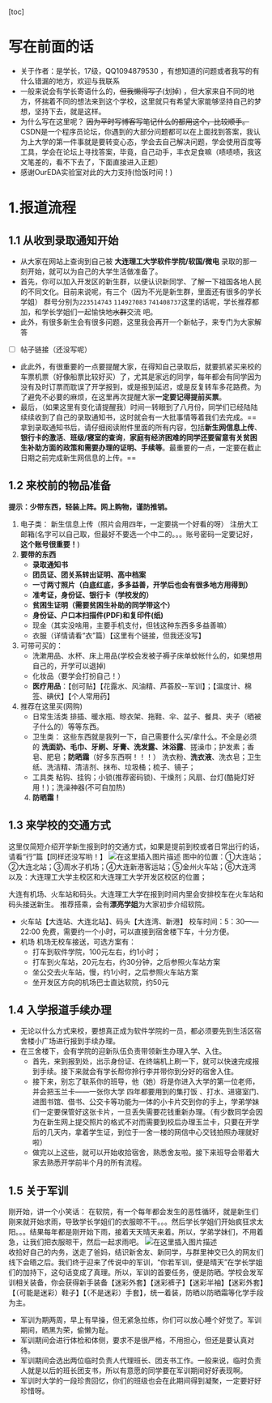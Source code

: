 [toc]
# 写在前面的话
 - 关于作者：是学长，17级，QQ1094879530 ，有想知道的问题或者我写的有什么错漏的地方，欢迎与我联系
  - 一般来说会有学长寄语什么的，~~但我懒得写了~~(划掉) ，但大家来自不同的地方，怀揣着不同的想法来到这个学校，这里就只有希望大家能够坚持自己的梦想，坚持下去，就是这样。
  - 为什么写在这里呢？
  	~~因为平时写博客写笔记什么的都用这个，比较顺手。~~ CSDN是一个程序员论坛，你遇到的大部分问题都可以在上面找到答案，我认为上大学的第一件事就是要转变心态，学会去自己解决问题，学会使用百度等工具，学会在论坛上寻找答案，毕竟，自己动手，丰衣足食嘛（啧啧啧，我这文笔差的，看不下去了，下面直接进入正题）
  - 感谢OurEDA实验室对此的大力支持(恰饭时间！)
# 1.报道流程
## 1.1  从收到录取通知开始
   - 从大家在网站上查询到自己被 **大连理工大学软件学院/软国/微电** 录取的那一刻开始，就可以为自己的大学生活做准备了。
   - 首先，你可以加入开发区的新生群，以便认识新同学、了解一下祖国各地人民的不同文化。目前来说呢，有三个（因为不光是新生群，里面还有很多的学长学姐） 群号分别为`223514743` `114927083` `741408737`这里的话呢，学长推荐都加，和学长学姐们一起愉快地~~水群~~交流 吧。
- 此外，有很多新生会有很多问题，这里我会再开一个新帖子，来专门为大家解答
- [ ]  帖子链接（还没写呢）
- 此此外，有很重要的一点要提醒大家，在得知自己录取后，就要抓紧买来校的车票机票（好像船票比较好买）了，尤其是家远的同学，每年都会有同学因为没有及时订票而耽误了开学报到，或是报到延迟，或是反复转车多花路费。为了避免不必要的麻烦，在这里再次提醒大家**一定要记得提前买票**。
- 最后，（如果这里有变化请提醒我）时间一转眼到了八月份，同学们已经陆陆续续收到了自己的录取通知书，这时就会有一大批事情等着我们去完成。==拿到录取通知书后，请仔细阅读附件里面的所有内容，包括**新生网信息上传**、**银行卡的激活**、**班级/寝室的查询**，**家庭有经济困难的同学还要留意有关贫困生补助方面的政策和需要办理的证明、手续等**。最重要的一点，一定要在截止日期之前完成新生网信息的上传。==
## 1.2  来校前的物品准备
**提示：少带东西，轻装上阵。网上购物，谨防推销。**

1. 电子类：
	新生信息上传（照片会用四年，一定要挑一个好看的呀）
	注册大工邮箱(名字可以自己取，但最好不要选一个中二的。。。账号密码一定要记好，**这个账号很重要！**)
2. **要带的东西**
	- **录取通知书**
	- **团员证、团关系转出证明、高中档案**
	- **一寸两寸照片（白底红底，多多益善，开学后也会有很多地方用得到）**
	- **准考证，身份证、银行卡（学校发的）**
	- **贫困生证明（需要贫困生补助的同学带这个）**
	- **身份证、户口本扫描件(PDF)和复印件(纸)**
	- 现金（其实没啥用，主要手机支付，但钱这种东西多多益善嘛）
	- 衣服（详情请看“衣”篇）【这里有个链接，但我还没写】
3. 可带可买的：
	- 洗漱用品、水杯、床上用品(学校会发被子褥子床单蚊帐什么的，如果想用自己的，开学可以退掉)
	- 化妆品（要学会打扮自己！）
	- **医疗用品**：【创可贴】【花露水、风油精、芦荟胶--军训】；【温度计、棉签、碘伏】【个人常用药】
5. 推荐在这里买(网购)
	- 日常生活类
		排插、暖水瓶、晾衣架、拖鞋、伞、盆子、餐具、夹子（晒被子什么的）等等东西。
	- 卫生类：
		这些东西就是我列一下，自己需要什么买/拿什么。不全是必须的
		**洗面奶、毛巾、牙刷、牙膏、洗发露、沐浴露**、搓澡巾；护发素；香皂、肥皂；**防晒霜**（好多东西啊！！！）
		洗衣粉、**洗衣液**、洗衣皂；卫生纸、洗洁精、清洁剂、抹布、垃圾桶；梳子、镜子；
	- 工具类
		粘钩、挂钩；小锁(推荐密码锁)、干燥剂；风扇、台灯(酷毙灯好用！)；洗澡神器(不可自加热)
	4. **防晒霜！** 
## 1.3 来学校的交通方式
这里仅简短介绍开学新生报到时的交通方式，如果是提前到校或者日常出行的话，请看“行”篇【同样还没写哟！】
![在这里插入图片描述](https://img-blog.csdnimg.cn/20190724200751591.png?x-oss-process=image/watermark,type_ZmFuZ3poZW5naGVpdGk,shadow_10,text_aHR0cHM6Ly9ibG9nLmNzZG4ubmV0L3FxXzI4MDc4MTkz,size_16,color_FFFFFF,t_70)
图中的位置：①大连站；②大连北站；③周水子机场；④大连新港客运站；⑤金州火车站；⑥大连湾
以及：大连理工大学主校区和大连理工大学开发区校区的位置；

大连有机场、火车站和码头。大连理工大学在报到时间内里会安排校车在火车站和码头接送新生。
推荐搭乘，会有**漂亮学姐**为大家初步介绍软院。

- 火车站【大连站、大连北站】、码头【大连湾、新港】
校车时间：5：30——22:00 免费，需要约一个小时，可以直接到宿舍楼下车，十分方便。
- 机场
	机场无校车接送，可选方案有：
	* 打车到软件学院，100元左右，约1小时；
	* 打车到火车站，20元左右，约30分钟，之后参照火车站方案
	* 坐公交去火车站，慢，约1小时，之后参照火车站方案
	* 坐开发区方向的机场巴士直达软院，约50元
## 1.4  入学报道手续办理
-  无论以什么方式来校，要想真正成为软件学院的一员，都必须要先到生活区宿舍楼小广场进行报到手续办理。
-  在三舍楼下，会有学院的迎新队伍负责带领新生办理入学、入住。
	- 首先，来到报到处，出示身份证、在终端机上刷一下，就可以快速完成报到手续。接下来就会有学长帮你拎行李并带你到分好的宿舍入住。
	- 接下来，别忘了联系你的班导，他（她）将是你进入大学的第一位老师，并会把玉兰卡——一张你大学 四年都要用到的集打饭 、打水、进寝室门、进图书馆、借书、公交卡等功能为一体的小卡片交到你的手上，学弟学妹们一定要保管好这张卡片，一旦丢失需要花钱重新办理。（有少数同学会因为在新生网上提交照片的格式不对而需要到校后办理玉兰卡，只要在开学后的几天内，拿着学生证，到位于一舍一楼的网信中心交钱拍照办理就好啦）
	- 做完以上这些，就可以开始收拾宿舍，熟悉舍友啦。接下来班导会带着大家去熟悉开学前半个月的所有流程。

## 1.5 关于军训
刚开始，讲一个小笑话：
在软院，有一个每年都会发生的恶性循环，就是新生们刚来就开始求雨，导致学长学姐们的衣服晾不干。。。然后学长学姐们开始疯狂求太阳。。。结果每年都是刚开始下雨，接着天天晴天来着。所以，学弟学妹们，不用着急，让我们把衣服晾干，然后一起求雨吧。
![在这里插入图片描述](https://img-blog.csdnimg.cn/20190724205631898.jpeg?x-oss-process=image/watermark,type_ZmFuZ3poZW5naGVpdGk,shadow_10,text_aHR0cHM6Ly9ibG9nLmNzZG4ubmV0L3FxXzI4MDc4MTkz,size_16,color_FFFFFF,t_70)		
	收拾好自己的内务，送走了爸妈，结识新舍友、新同学，与群里神交已久的网友们线下会晤之后。我们终于迎来了传说中的军训，“你若军训，便是晴天”在学长学姐们的加持下，这句话变成了真理。所以，军训的首要任务，便是防晒。学校会发军训相关装备，你会获得新手装备【迷彩外套】【迷彩裤子】【迷彩半袖】【迷彩外套】【（可能是迷彩）鞋子】【（不是迷彩）手套】，统一着装，防晒以防晒霜等化学手段为主。
- 军训为期两周，早上有早操，但无紧急拉练，你们可以放心睡个好觉了。军训期间，晒黑为荣，偷懒为耻。
- 军训期间会进行体检和体侧，要求不是很严格，不用担心，但还是要认真对待。
- 军训期间会选出两位临时负责人代理班长、团支书工作。一般来说，临时负责人就是以后的班长团支书，所以有意愿的同学要在军训期间好好表现啊。
- 军训时大学的一段珍贵回忆，你们的班级也会在此期间得到凝聚，一定要好好珍惜呀。
	
	
	

  
  